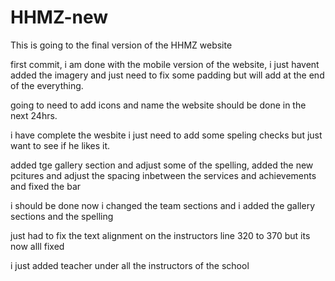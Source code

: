 # HHMZ-new
This is going to the final version of the HHMZ website

first commit, i am done with the mobile version of the website, i just havent added the imagery and just need to fix some padding but will add at the end of the everything.

going to need to add icons and name the website should be done in the next 24hrs.

i have complete the wesbite i just need to add some speling checks but just want to see if he likes it.

added tge gallery section and adjust some of the spelling, added the new pcitures and adjust the spacing inbetween the services and achievements and fixed the bar 

i should be done now i changed the team sections and i added  the gallery sections and the spelling

just had to fix the text alignment on the instructors line 320 to 370 but its now alll fixed 

i just added teacher under all the instructors of the school